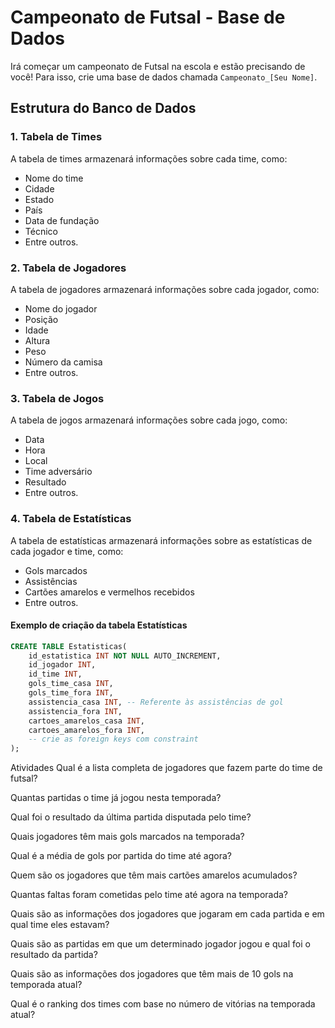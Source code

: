 # Campeonato de Futsal - Base de Dados

Irá começar um campeonato de Futsal na escola e estão precisando de você! Para isso, crie uma base de dados chamada `Campeonato_[Seu Nome]`.

## Estrutura do Banco de Dados

### 1. Tabela de Times
A tabela de times armazenará informações sobre cada time, como:
- Nome do time
- Cidade
- Estado
- País
- Data de fundação
- Técnico
- Entre outros.

### 2. Tabela de Jogadores
A tabela de jogadores armazenará informações sobre cada jogador, como:
- Nome do jogador
- Posição
- Idade
- Altura
- Peso
- Número da camisa
- Entre outros.

### 3. Tabela de Jogos
A tabela de jogos armazenará informações sobre cada jogo, como:
- Data
- Hora
- Local
- Time adversário
- Resultado
- Entre outros.

### 4. Tabela de Estatísticas
A tabela de estatísticas armazenará informações sobre as estatísticas de cada jogador e time, como:
- Gols marcados
- Assistências
- Cartões amarelos e vermelhos recebidos
- Entre outros.

#### Exemplo de criação da tabela Estatísticas

```sql
CREATE TABLE Estatisticas(
	id_estatistica INT NOT NULL AUTO_INCREMENT,
	id_jogador INT,
	id_time INT,
	gols_time_casa INT,
	gols_time_fora INT,
	assistencia_casa INT, -- Referente às assistências de gol
	assistencia_fora INT,
	cartoes_amarelos_casa INT,
	cartoes_amarelos_fora INT,
	-- crie as foreign keys com constraint
);
```


Atividades
Qual é a lista completa de jogadores que fazem parte do time de futsal?

Quantas partidas o time já jogou nesta temporada?

Qual foi o resultado da última partida disputada pelo time?

Quais jogadores têm mais gols marcados na temporada?

Qual é a média de gols por partida do time até agora?

Quem são os jogadores que têm mais cartões amarelos acumulados?

Quantas faltas foram cometidas pelo time até agora na temporada?

Quais são as informações dos jogadores que jogaram em cada partida e em qual time eles estavam?

Quais são as partidas em que um determinado jogador jogou e qual foi o resultado da partida?

Quais são as informações dos jogadores que têm mais de 10 gols na temporada atual?

Qual é o ranking dos times com base no número de vitórias na temporada atual?
